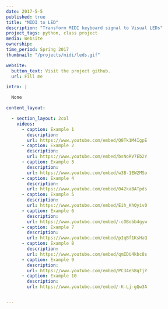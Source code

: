 ```yaml
---
date: 2017-5-5
published: true
title: "MIDI to LED"
description: "Transform MIDI keyboard signal to Visual LEDs"
project_tags: python, class project
media: Website
ownership:
time_period: Spring 2017
thumbnail: "/projects/midi/leds.gif"

website:
  button_text: Visit the project github.
  url: Fill me

intro: |

  None

content_layout:

  - section_layout: 2col
    videos:
      - caption: Example 1
        description:
        url: https://www.youtube.com/embed/Q8Tk1M4IgpE
      - caption: Example 2
        description:
        url: https://www.youtube.com/embed/bsNoRV7Eb2Y
      - caption: Example 3
        description:
        url: https://www.youtube.com/embed/w3B-1EW2MSo
      - caption: Example 4
        description:
        url: https://www.youtube.com/embed/042kaBATpds
      - caption: Example 5
        description:
        url: https://www.youtube.com/embed/Eih_KhQyiv0
      - caption: Example 6
        description:
        url: https://www.youtube.com/embed/-cOBobb4gyw
      - caption: Example 7
        description:
        url: https://www.youtube.com/embed/pIqBf1KsHaQ
      - caption: Example 8
        description:
        url: https://www.youtube.com/embed/qmIDU4kbc8s
      - caption: Example 9
        description:
        url: https://www.youtube.com/embed/PC34eS8qTjY
      - caption: Example 10
        description:
        url: https://www.youtube.com/embed/-K-Lj-gQw3A


---
```


